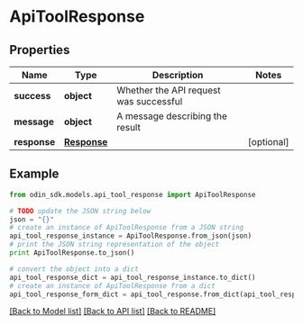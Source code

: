 # ApiToolResponse


## Properties

Name | Type | Description | Notes
------------ | ------------- | ------------- | -------------
**success** | **object** | Whether the API request was successful | 
**message** | **object** | A message describing the result | 
**response** | [**Response**](Response.md) |  | [optional] 

## Example

```python
from odin_sdk.models.api_tool_response import ApiToolResponse

# TODO update the JSON string below
json = "{}"
# create an instance of ApiToolResponse from a JSON string
api_tool_response_instance = ApiToolResponse.from_json(json)
# print the JSON string representation of the object
print ApiToolResponse.to_json()

# convert the object into a dict
api_tool_response_dict = api_tool_response_instance.to_dict()
# create an instance of ApiToolResponse from a dict
api_tool_response_form_dict = api_tool_response.from_dict(api_tool_response_dict)
```
[[Back to Model list]](../README.md#documentation-for-models) [[Back to API list]](../README.md#documentation-for-api-endpoints) [[Back to README]](../README.md)


